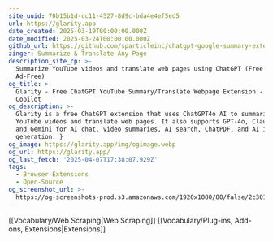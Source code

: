 ```yaml
---
site_uuid: 70b15b1d-cc11-4527-8d9c-bda4e4ef5ed5
url: https://glarity.app
date_created: 2025-03-19T00:00:00.000Z
date_modified: 2025-03-24T00:00:00.000Z
github_url: https://github.com/sparticleinc/chatgpt-google-summary-extension
zinger: Summarize & Translate Any Page
description_site_cp: >-
  Summarize YouTube videos and translate web pages using ChatGPT (Free and
  Ad-Free)
og_title: >-
  Glarity - Free ChatGPT YouTube Summary/Translate Webpage Extension - Your AI
  Copilot
og_description: >-
  Glarity is a free ChatGPT extension that uses ChatGPT4o AI to summarize
  YouTube videos and translate web pages. It also supports GPT-4o, Claude 3.5,
  and Gemini for AI chat, video summaries, AI search, ChatPDF, and AI image
  generation. }
og_image: https://glarity.app/img/ogimage.webp
og_url: https://glarity.app/
og_last_fetch: '2025-04-07T17:38:07.929Z'
tags:
  - Browser-Extensions
  - Open-Source
og_screenshot_url: >-
  https://og-screenshots-prod.s3.amazonaws.com/1920x1080/80/false/2c301899595f41c943cd51fa642c60dba27b565cbd55ebb957ecdda83779f98a.jpeg
---
```


[[Vocabulary/Web Scraping|Web Scraping]]
[[Vocabulary/Plug-ins,  Add-ons,  Extensions|Extensions]]
